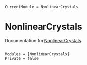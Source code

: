 ```@meta
CurrentModule = NonlinearCrystals
```

# NonlinearCrystals

Documentation for [NonlinearCrystals](https://github.com/martinkosch/NonlinearCrystals.jl).

```@index
```

```@autodocs
Modules = [NonlinearCrystals]
Private = false
```
